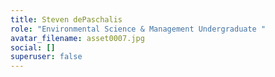 ```yaml
---
title: Steven dePaschalis
role: "Environmental Science & Management Undergraduate "
avatar_filename: asset0007.jpg
social: []
superuser: false
---
```

